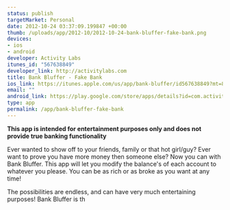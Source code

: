 ```yaml
--- 
status: publish
targetMarket: Personal
date: 2012-10-24 03:37:09.199847 +00:00
thumb: /uploads/app/2012-10/2012-10-24-bank-bluffer-fake-bank.png
devices: 
- ios
- android
developer: Activity Labs
itunes_id: "567638849"
developer_link: http://activitylabs.com
title: Bank Bluffer - Fake Bank
ios_link: https://itunes.apple.com/us/app/bank-bluffer/id567638849?mt=8%26ign-mpt=uo%3D2
email: ""
android_link: https://play.google.com/store/apps/details?id=com.activitylabs.bankbluffer
type: app
permalink: /app/bank-bluffer-fake-bank
---
```


**This app is intended for entertainment purposes only and does not provide true banking functionality**

Ever wanted to show off to your friends, family or that hot girl/guy? Ever want to prove you have more money then someone else? Now you can with Bank Bluffer. This app will let you modify the balance's of each account to whatever you please. You can be as rich or as broke as you want at any time!

The possibilities are endless, and can have very much entertaining purposes! Bank Bluffer is th

